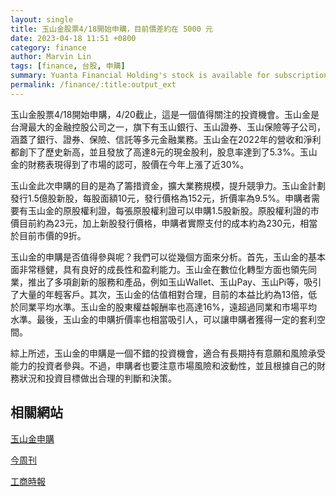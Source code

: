 ```yaml
---
layout: single
title: 玉山金股票4/18開始申購，目前價差約在 5000 元
date: 2023-04-18 11:51 +0800
category: finance
author: Marvin Lin
tags: [finance, 台股, 申購]
summary: Yuanta Financial Holding's stock is available for subscription from 4/18 to 4/20, offering a promising investment opportunity. Yuanta is one of Taiwan's largest financial holding companies, operating multiple subsidiaries, including Yuanta Bank, Yuanta Securities, and Yuanta Insurance, offering diversified financial services. Its excellent financial performance in 2022, with record high revenue and net profits and a 5.3% dividend yield, has been recognized by the market, leading to a 30% increase in its stock price. Yuanta aims to raise funds to expand its business by issuing 150 million new shares at a 9.5% discount. The subscription is worthwhile for investors with a long-term holding perspective and risk tolerance, considering Yuanta's solid fundamentals, reasonable valuation, and attractive subscription discount.
permalink: /finance/:title:output_ext
---
```


玉山金股票4/18開始申購，4/20截止，這是一個值得關注的投資機會。玉山金是台灣最大的金融控股公司之一，旗下有玉山銀行、玉山證券、玉山保險等子公司，涵蓋了銀行、證券、保險、信託等多元金融業務。玉山金在2022年的營收和淨利都創下了歷史新高，並且發放了高達8元的現金股利，股息率達到了5.3%。玉山金的財務表現得到了市場的認可，股價在今年上漲了近30%。

玉山金此次申購的目的是為了籌措資金，擴大業務規模，提升競爭力。玉山金計劃發行1.5億股新股，每股面額10元，發行價格為152元，折價率為9.5%。申購者需要有玉山金的原股權利證，每張原股權利證可以申購1.5股新股。原股權利證的市價目前約為23元，加上新股發行價格，申購者實際支付的成本約為230元，相當於目前市價的9折。

玉山金的申購是否值得參與呢？我們可以從幾個方面來分析。首先，玉山金的基本面非常穩健，具有良好的成長性和盈利能力。玉山金在數位化轉型方面也領先同業，推出了多項創新的服務和產品，例如玉山Wallet、玉山Pay、玉山Pi等，吸引了大量的年輕客戶。其次，玉山金的估值相對合理，目前的本益比約為13倍，低於同業平均水準。玉山金的股東權益報酬率也高達16%，遠超過同業和市場平均水準。最後，玉山金的申購折價率也相當吸引人，可以讓申購者獲得一定的套利空間。

綜上所述，玉山金的申購是一個不錯的投資機會，適合有長期持有意願和風險承受能力的投資者參與。不過，申購者也要注意市場風險和波動性，並且根據自己的財務狀況和投資目標做出合理的判斷和決策。

## 相關網站

[玉山金申購](https://tw.stock.yahoo.com/news//%E7%8E%89%E5%B1%B1%E9%87%914-18%E9%96%8B%E5%A7%8B%E7%94%B3%E8%B3%BC-%E6%AC%A1%E5%8F%AF%E6%8A%BD2%E5%BC%B5-%E6%8A%BD%E4%B8%AD%E7%8F%BE%E8%B3%BA1-1%E8%90%AC-041138807.html)

[今周刊](https://www.businesstoday.com.tw/article/category/183012/post/202304160003/)

[工商時報](https://ctee.com.tw/news/stocks/845545.html)